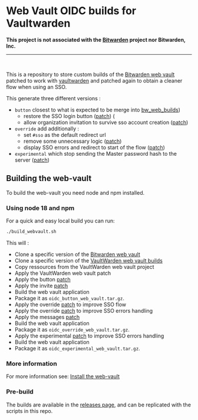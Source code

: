 # Web Vault OIDC builds for Vaultwarden

**This project is not associated with the [Bitwarden](https://bitwarden.com/) project nor Bitwarden, Inc.**

---

<br>

This is a repository to store custom builds of the [Bitwarden web vault](https://github.com/bitwarden/clients/tree/master/apps/web) patched to work with [vaultwarden](https://github.com/dani-garcia/vaultwarden) and patched again to obtain a cleaner flow when using an SSO.

This generate three different versions :

- `button` closest to what is expected to be merge into [bw_web_builds](https://github.com/dani-garcia/bw_web_builds))
  - restore the SSO login button ([patch](oidc_button.patch)) (
  - allow organization invitation to survive sso account creation ([patch](oidc_invite.patch))
- `override` add additionally :
  - set `#sso` as the default redirect url
  - remove some unnecessary logic ([patch](oidc_override.patch))
  - display SSO errors and redirect to start of the flow ([patch](oidc_sso_errors.patch))
- `experimental` which stop sending the Master password hash to the server ([patch](oidc_experimental.patch))

## Building the web-vault

To build the web-vault you need node and npm installed.

### Using node 18 and npm

For a quick and easy local build you can run:

```bash
./build_webvault.sh
```

This will :

- Clone a specific version of the [Bitwarden web vault](https://github.com/bitwarden/clients/tree/master/apps/web)
- Clone a specific version of the [VaultWarden web vault builds](https://github.com/dani-garcia/bw_web_builds)
- Copy ressources from the VaultWarden web vault project
- Apply the VaultWarden web vault patch
- Apply the button [patch](oidc_button.patch)
- Apply the invite [patch](oidc_invite.patch)
- Build the web vault application
- Package it as `oidc_button_web_vault.tar.gz`.
- Apply the override [patch](oidc_override.patch) to improve SSO flow
- Apply the override [patch](oidc_sso_errors.patch) to improve SSO errors handling
- Apply the messages [patch](oidc_messages.patch)
- Build the web vault application
- Package it as `oidc_override_web_vault.tar.gz`.
- Apply the experimental [patch](oidc_experimental.patch) to improve SSO errors handling
- Build the web vault application
- Package it as `oidc_experimental_web_vault.tar.gz`.

### More information

For more information see: [Install the web-vault](https://github.com/dani-garcia/vaultwarden/wiki/Building-binary#install-the-web-vault)

### Pre-build

The builds are available in the [releases page](https://github.com/Timshel/oidc_web_builds/releases), and can be replicated with the scripts in this repo.
